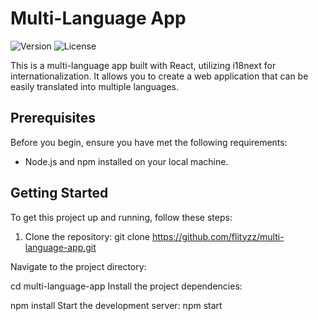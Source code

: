 # Multi-Language App

![Version](https://img.shields.io/badge/version-0.1.0-blue.svg)
![License](https://img.shields.io/badge/license-Private-brightgreen.svg)

This is a multi-language app built with React, utilizing i18next for internationalization. It allows you to create a web application that can be easily translated into multiple languages.

## Prerequisites

Before you begin, ensure you have met the following requirements:

- Node.js and npm installed on your local machine.

## Getting Started

To get this project up and running, follow these steps:

1. Clone the repository:
   git clone https://github.com/flityzz/multi-language-app.git

Navigate to the project directory:

cd multi-language-app
Install the project dependencies:

npm install
Start the development server:
npm start
